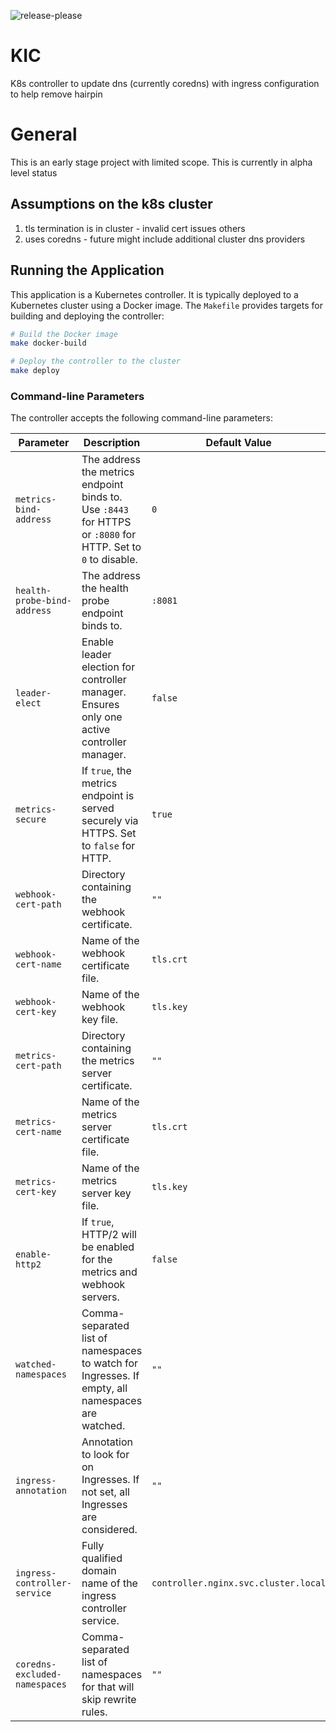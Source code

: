 ![release-please](https://github.com/pelotech/kic/actions/workflows/release-please.yaml/badge.svg)

# KIC
K8s controller to update dns (currently coredns) with ingress configuration to help remove hairpin

# General
This is an early stage project with limited scope. This is currently in alpha level status

## Assumptions on the k8s cluster
1. tls termination is in cluster - invalid cert issues others
2. uses coredns - future might include additional cluster dns providers

## Running the Application

This application is a Kubernetes controller. It is typically deployed to a Kubernetes cluster using a Docker image.
The `Makefile` provides targets for building and deploying the controller:

```bash
# Build the Docker image
make docker-build

# Deploy the controller to the cluster
make deploy
```

### Command-line Parameters

The controller accepts the following command-line parameters:

| Parameter                      | Description                                                                                                  | Default Value                        |
| ------------------------------ |--------------------------------------------------------------------------------------------------------------|--------------------------------------|
| `metrics-bind-address`         | The address the metrics endpoint binds to. Use `:8443` for HTTPS or `:8080` for HTTP. Set to `0` to disable. | `0`                                  |
| `health-probe-bind-address`    | The address the health probe endpoint binds to.                                                              | `:8081`                              |
| `leader-elect`                 | Enable leader election for controller manager. Ensures only one active controller manager.                   | `false`                              |
| `metrics-secure`               | If `true`, the metrics endpoint is served securely via HTTPS. Set to `false` for HTTP.                       | `true`                               |
| `webhook-cert-path`            | Directory containing the webhook certificate.                                                                | `""`                                 |
| `webhook-cert-name`            | Name of the webhook certificate file.                                                                        | `tls.crt`                            |
| `webhook-cert-key`             | Name of the webhook key file.                                                                                | `tls.key`                            |
| `metrics-cert-path`            | Directory containing the metrics server certificate.                                                         | `""`                                 |
| `metrics-cert-name`            | Name of the metrics server certificate file.                                                                 | `tls.crt`                            |
| `metrics-cert-key`             | Name of the metrics server key file.                                                                         | `tls.key`                            |
| `enable-http2`                 | If `true`, HTTP/2 will be enabled for the metrics and webhook servers.                                       | `false`                              |
| `watched-namespaces`           | Comma-separated list of namespaces to watch for Ingresses. If empty, all namespaces are watched.             | `""`                                 |
| `ingress-annotation`           | Annotation to look for on Ingresses. If not set, all Ingresses are considered.                               | `""`                                 |
| `ingress-controller-service`   | Fully qualified domain name of the ingress controller service.                                               | `controller.nginx.svc.cluster.local` |
| `coredns-excluded-namespaces`   | Comma-separated list of namespaces for that will skip rewrite rules.                                         | `""`                                 |
